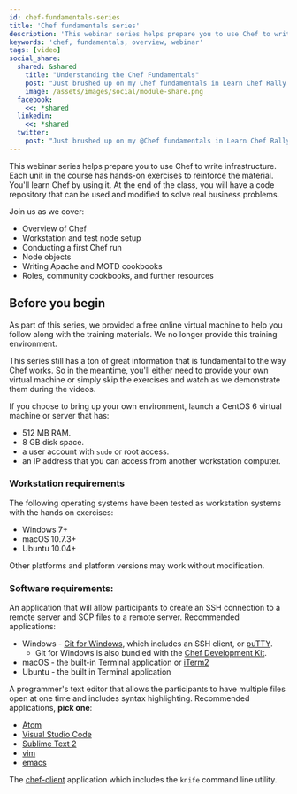 ```yaml
---
id: chef-fundamentals-series
title: 'Chef fundamentals series'
description: 'This webinar series helps prepare you to use Chef to write infrastructure.'
keywords: 'chef, fundamentals, overview, webinar'
tags: [video]
social_share:
  shared: &shared
    title: "Understanding the Chef Fundamentals"
    post: "Just brushed up on my Chef fundamentals in Learn Chef Rally! Give it a try: learn.chef.io #learnchef"
    image: /assets/images/social/module-share.png
  facebook:
    <<: *shared
  linkedin:
    <<: *shared
  twitter:
    post: "Just brushed up on my @Chef fundamentals in Learn Chef Rally! Give it a try. #learnchef"
---
```

This webinar series helps prepare you to use Chef to write infrastructure. Each unit in the course has hands-on exercises to reinforce the material. You'll learn Chef by using it. At the end of the class, you will have a code repository that can be used and modified to solve real business problems.

Join us as we cover:

- Overview of Chef
- Workstation and test node setup
- Conducting a first Chef run
- Node objects
- Writing Apache and MOTD cookbooks
- Roles, community cookbooks, and further resources

## Before you begin

As part of this series, we provided a free online virtual machine to help you follow along with the training materials. We no longer provide this training environment.

This series still has a ton of great information that is fundamental to the way Chef works. So in the meantime, you'll either need to provide your own virtual machine or simply skip the exercises and watch as we demonstrate them during the videos.

If you choose to bring up your own environment, launch a CentOS 6 virtual machine or server that has:

* 512 MB RAM.
* 8 GB disk space.
* a user account with `sudo` or root access.
* an IP address that you can access from another workstation computer.

### Workstation requirements

The following operating systems have been tested as workstation systems with the hands on exercises:

- Windows 7+
- macOS 10.7.3+
- Ubuntu 10.04+

Other platforms and platform versions may work without modification.

### Software requirements:

An application that will allow participants to create an SSH connection to a remote server and SCP files to a remote server.  Recommended applications:

- Windows - [Git for Windows](https://git-scm.com/download/win), which includes an SSH client, or [puTTY][puTTY].
  - Git for Windows is also bundled with the [Chef Development Kit](https://downloads.chef.io/chefdk).
- macOS - the built-in Terminal application or [iTerm2][iTerm2]
- Ubuntu - the built in Terminal application

A programmer's text editor that allows the participants to have multiple files open at one time and includes syntax highlighting.  Recommended applications, **pick one**:

- [Atom](https://atom.io/)
- [Visual Studio Code](https://code.visualstudio.com/)
- [Sublime Text 2][sublime-text-2]
- [vim][vim]
- [emacs][emacs]

The [chef-client][omnibus-installer] application which includes the `knife` command line utility.

[puTTY]: http://www.chiark.greenend.org.uk/~sgtatham/putty/download.html
[iTerm2]: http://www.iterm2.com/#/section/home
[sublime-text-2]: http://www.sublimetext.com/
[vim]: http://www.vim.org/
[emacs]: http://www.gnu.org/software/emacs/
[omnibus-installer]: https://downloads.chef.io/chef-client/

